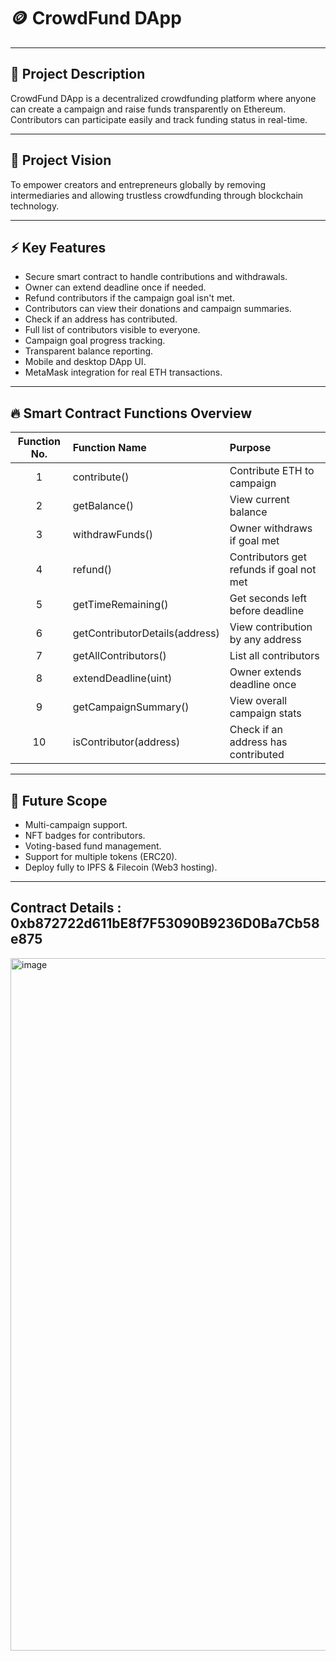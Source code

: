 # 🪙 CrowdFund DApp

---

## 📜 Project Description
CrowdFund DApp is a decentralized crowdfunding platform where anyone can create a campaign and raise funds transparently on Ethereum. Contributors can participate easily and track funding status in real-time.

---

## 🌟 Project Vision
To empower creators and entrepreneurs globally by removing intermediaries and allowing trustless crowdfunding through blockchain technology.

---

## ⚡ Key Features

- Secure smart contract to handle contributions and withdrawals.
- Owner can extend deadline once if needed.
- Refund contributors if the campaign goal isn't met.
- Contributors can view their donations and campaign summaries.
- Check if an address has contributed.
- Full list of contributors visible to everyone.
- Campaign goal progress tracking.
- Transparent balance reporting.
- Mobile and desktop DApp UI.
- MetaMask integration for real ETH transactions.

---

## 🔥 Smart Contract Functions Overview

| Function No. | Function Name               | Purpose |
|:------------:|:-----------------------------|:--------|
| 1 | contribute()                   | Contribute ETH to campaign |
| 2 | getBalance()                   | View current balance |
| 3 | withdrawFunds()                | Owner withdraws if goal met |
| 4 | refund()                       | Contributors get refunds if goal not met |
| 5 | getTimeRemaining()             | Get seconds left before deadline |
| 6 | getContributorDetails(address) | View contribution by any address |
| 7 | getAllContributors()           | List all contributors |
| 8 | extendDeadline(uint)           | Owner extends deadline once |
| 9 | getCampaignSummary()           | View overall campaign stats |
| 10 | isContributor(address)         | Check if an address has contributed |

---

## 🔮 Future Scope

- Multi-campaign support.
- NFT badges for contributors.
- Voting-based fund management.
- Support for multiple tokens (ERC20).
- Deploy fully to IPFS & Filecoin (Web3 hosting).

---

## Contract Details : 0xb872722d611bE8f7F53090B9236D0Ba7Cb58e875
<img width="1108" alt="image" src="https://github.com/user-attachments/assets/b2b480ed-cc82-48f8-9073-fba1d421b854" />




